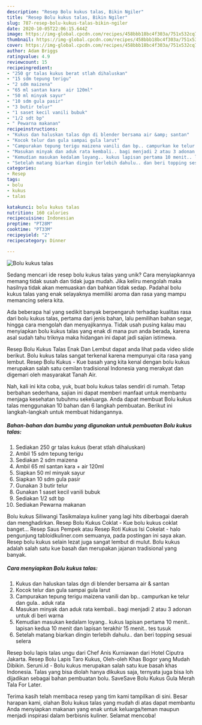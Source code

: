 ```yaml
---
description: "Resep Bolu kukus talas, Bikin Ngiler"
title: "Resep Bolu kukus talas, Bikin Ngiler"
slug: 787-resep-bolu-kukus-talas-bikin-ngiler
date: 2020-10-05T22:06:15.644Z
image: https://img-global.cpcdn.com/recipes/458bbb18bc4f303a/751x532cq70/bolu-kukus-talas-foto-resep-utama.jpg
thumbnail: https://img-global.cpcdn.com/recipes/458bbb18bc4f303a/751x532cq70/bolu-kukus-talas-foto-resep-utama.jpg
cover: https://img-global.cpcdn.com/recipes/458bbb18bc4f303a/751x532cq70/bolu-kukus-talas-foto-resep-utama.jpg
author: Adam Briggs
ratingvalue: 4.9
reviewcount: 15
recipeingredient:
- "250 gr talas kukus berat stlah dihaluskan"
- "15 sdm tepung terigu"
- "2 sdm maizena"
- "65 ml santan kara  air 120ml"
- "50 ml minyak sayur"
- "10 sdm gula pasir"
- "3 butir telur"
- "1 saset kecil vanili bubuk"
- "1/2 sdt bp"
- " Pewarna makanan"
recipeinstructions:
- "Kukus dan haluskan talas dgn di blender bersama air &amp; santan"
- "Kocok telur dan gula sampai gula larut"
- "Campurakan tepung terigu maizena vanili dan bp.. campurkan ke telur dan gula.. aduk rata"
- "Masukan minyak dan aduk rata kembali.. bagi menjadi 2 atau 3 adonan untuk di beri warna"
- "Kemudian masukan kedalam loyang.. kukus lapisan pertama 10 menit.. lapisan kedua 10 menit dan lapisan terakhir 15 menit.. tes tusuk"
- "Setelah matang biarkan dingin terlebih dahulu.. dan beri topping sesuai selera"
categories:
- Resep
tags:
- bolu
- kukus
- talas

katakunci: bolu kukus talas 
nutrition: 160 calories
recipecuisine: Indonesian
preptime: "PT28M"
cooktime: "PT33M"
recipeyield: "2"
recipecategory: Dinner

---
```



![Bolu kukus talas](https://img-global.cpcdn.com/recipes/458bbb18bc4f303a/751x532cq70/bolu-kukus-talas-foto-resep-utama.jpg)

Sedang mencari ide resep bolu kukus talas yang unik? Cara menyiapkannya memang tidak susah dan tidak juga mudah. Jika keliru mengolah maka hasilnya tidak akan memuaskan dan bahkan tidak sedap. Padahal bolu kukus talas yang enak selayaknya memiliki aroma dan rasa yang mampu memancing selera kita.

Ada beberapa hal yang sedikit banyak berpengaruh terhadap kualitas rasa dari bolu kukus talas, pertama dari jenis bahan, lalu pemilihan bahan segar, hingga cara mengolah dan menyajikannya. Tidak usah pusing kalau mau menyiapkan bolu kukus talas yang enak di mana pun anda berada, karena asal sudah tahu triknya maka hidangan ini dapat jadi sajian istimewa.

Resep Bolu Kukus Talas Enak Dan Lembut dapat anda lihat pada video slide berikut. Bolu kukus talas sangat terkenal karena mempunyai cita rasa yang lembut. Resep Bolu Kukus - Kue basah yang kita kenal dengan bolu kukus merupakan salah satu cemilan tradisional Indonesia yang merakyat dan digemari oleh masyarakat Tanah Air.


Nah, kali ini kita coba, yuk, buat bolu kukus talas sendiri di rumah. Tetap berbahan sederhana, sajian ini dapat memberi manfaat untuk membantu menjaga kesehatan tubuhmu sekeluarga. Anda dapat membuat Bolu kukus talas menggunakan 10 bahan dan 6 langkah pembuatan. Berikut ini langkah-langkah untuk membuat hidangannya.

<!--inarticleads1-->

##### Bahan-bahan dan bumbu yang digunakan untuk pembuatan Bolu kukus talas:

1. Sediakan 250 gr talas kukus (berat stlah dihaluskan)
1. Ambil 15 sdm tepung terigu
1. Sediakan 2 sdm maizena
1. Ambil 65 ml santan kara + air 120ml
1. Siapkan 50 ml minyak sayur
1. Siapkan 10 sdm gula pasir
1. Gunakan 3 butir telur
1. Gunakan 1 saset kecil vanili bubuk
1. Sediakan 1/2 sdt bp
1. Sediakan  Pewarna makanan


Bolu kukus Siliwangi Tasikmalaya kuliner yang lagi hits diberbagai daerah dan menghadirkan. Resep Bolu Kukus Coklat - Kue bolu kukus coklat banget… Resep Saus Pempek atau Resep Roti Kukus Isi Cokelat - halo pengunjung tabloidkuliner.com semuanya, pada postingan ini saya akan. Resep bolu kukus selain lezat juga sangat lembut di mulut. Bolu kukus adalah salah satu kue basah dan merupakan jajanan tradisional yang banyak. 

<!--inarticleads2-->

##### Cara menyiapkan Bolu kukus talas:

1. Kukus dan haluskan talas dgn di blender bersama air &amp; santan
1. Kocok telur dan gula sampai gula larut
1. Campurakan tepung terigu maizena vanili dan bp.. campurkan ke telur dan gula.. aduk rata
1. Masukan minyak dan aduk rata kembali.. bagi menjadi 2 atau 3 adonan untuk di beri warna
1. Kemudian masukan kedalam loyang.. kukus lapisan pertama 10 menit.. lapisan kedua 10 menit dan lapisan terakhir 15 menit.. tes tusuk
1. Setelah matang biarkan dingin terlebih dahulu.. dan beri topping sesuai selera


Resep bolu lapis talas ungu dari Chef Anis Kurniawan dari Hotel Ciputra Jakarta. Resep Bolu Lapis Taro Kukus, Oleh-oleh Khas Bogor yang Mudah Dibikin. Seruni.id - Bolu kukus merupakan salah satu kue basah khas Indonesia. Talas yang bisa diolah hanya dikukus saja, ternyata juga bisa loh dijadikan sebagai bahan pembuatan bolu. SaveSave Bolu Kukus Gula Merah Tala For Later. 

Terima kasih telah membaca resep yang tim kami tampilkan di sini. Besar harapan kami, olahan Bolu kukus talas yang mudah di atas dapat membantu Anda menyiapkan makanan yang enak untuk keluarga/teman maupun menjadi inspirasi dalam berbisnis kuliner. Selamat mencoba!
